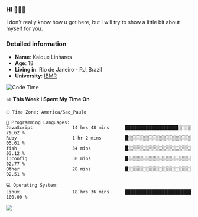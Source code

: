 ### Hi 🙋🏽‍♂️

I don't really know how u got here, but I will try to show a little bit about myself for you.

### Detailed information

* **Name**: Kaique Linhares
* **Age**: 18
* **Living in**: Rio  de Janeiro - RJ, Brazil
* **University**: [IBMR](https://www.ibmr.br/)

<!--START_SECTION:waka-->
![Code Time](http://img.shields.io/badge/Code%20Time-631%20hrs%2032%20mins-blue)

📊 **This Week I Spent My Time On** 

```text
🕑︎ Time Zone: America/Sao_Paulo

💬 Programming Languages: 
JavaScript               14 hrs 48 mins      ████████████████████░░░░░   79.62 % 
Ruby                     1 hr 2 mins         █░░░░░░░░░░░░░░░░░░░░░░░░   05.61 % 
fish                     34 mins             █░░░░░░░░░░░░░░░░░░░░░░░░   03.12 % 
i3config                 30 mins             █░░░░░░░░░░░░░░░░░░░░░░░░   02.77 % 
Other                    28 mins             █░░░░░░░░░░░░░░░░░░░░░░░░   02.51 % 

💻 Operating System: 
Linux                    18 hrs 36 mins      █████████████████████████   100.00 % 
```


<!--END_SECTION:waka-->

<a href="https://www.linkedin.com/in/kaique-linhares-25a840208/"  target="_blank"><img src="https://img.shields.io/badge/-LinkedIn-%230077B5?style=for-the-badge&logo=linkedin&logoColor=white" target="_blank"></a>
